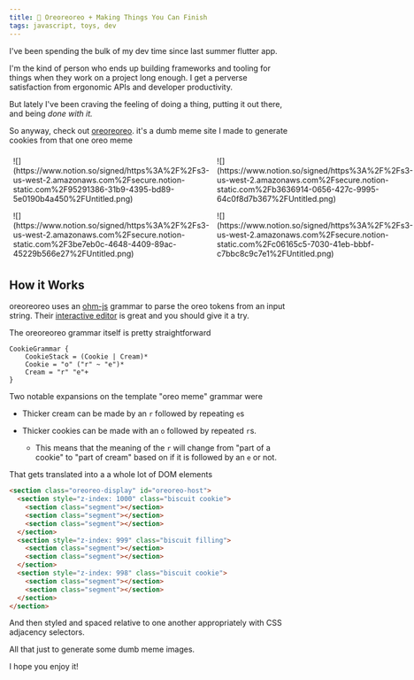 ```yaml
---
title: 🍪 Oreoreoreo + Making Things You Can Finish
tags: javascript, toys, dev
---
```


I've been spending the bulk of my dev time since last summer flutter app.

I'm the kind of person who ends up building frameworks and tooling for things when they work on a project long enough. I get a perverse satisfaction from ergonomic APIs and developer productivity.

But lately I've been craving the feeling of doing a thing, putting it out there, and being _done with it._

So anyway, check out [oreoreoreo](http://huang-hobbs.co/oreoreoreo/). it's a dumb meme site I made to generate cookies from that one oreo meme

<section class="columnSplit" style="display:flex;"><section style="flex: 0.5; padding: 0.5em">
![](https://www.notion.so/signed/https%3A%2F%2Fs3-us-west-2.amazonaws.com%2Fsecure.notion-static.com%2F95291386-31b9-4395-bd89-5e0190b4a450%2FUntitled.png)

</section>
<section style="flex: 0.5; padding: 0.5em">
![](https://www.notion.so/signed/https%3A%2F%2Fs3-us-west-2.amazonaws.com%2Fsecure.notion-static.com%2Fb3636914-0656-427c-9995-64c0f8d7b367%2FUntitled.png)

</section></section>

<section class="columnSplit" style="display:flex;"><section style="flex: 0.5; padding: 0.5em">
![](https://www.notion.so/signed/https%3A%2F%2Fs3-us-west-2.amazonaws.com%2Fsecure.notion-static.com%2F3be7eb0c-4648-4409-89ac-45229b566e27%2FUntitled.png)

</section>
<section style="flex: 0.5; padding: 0.5em">
![](https://www.notion.so/signed/https%3A%2F%2Fs3-us-west-2.amazonaws.com%2Fsecure.notion-static.com%2Fc06165c5-7030-41eb-bbbf-c7bbc8c9c7e1%2FUntitled.png)

</section></section>

## How it Works

oreoreoreo uses an [ohm-js](https://github.com/harc/ohm) grammar to parse the oreo tokens from an input string. Their [interactive editor](https://ohmlang.github.io/editor/) is great and you should give it a try.

The oreoreoreo grammar itself is pretty straightforward

```
CookieGrammar {
    CookieStack = (Cookie | Cream)*
    Cookie = "o" ("r" ~ "e")*
    Cream = "r" "e"+
}
```

Two notable expansions on the template "oreo meme" grammar were

- Thicker cream can be made by an `r` followed by repeating `e`s


- Thicker cookies can be made with an `o` followed by repeated `r`s.
  - This means that the meaning of the `r` will change from "part of a cookie" to "part of cream" based on if it is followed by an `e` or not.
  



That gets translated into a a whole lot of DOM elements

```HTML
<section class="oreoreo-display" id="oreoreo-host">
  <section style="z-index: 1000" class="biscuit cookie">
    <section class="segment"></section>
    <section class="segment"></section>
    <section class="segment"></section>
  </section>
  <section style="z-index: 999" class="biscuit filling">
    <section class="segment"></section>
    <section class="segment"></section>
  </section>
  <section style="z-index: 998" class="biscuit cookie">
    <section class="segment"></section>
    <section class="segment"></section>
  </section>
</section>
```

And then styled and spaced relative to one another appropriately with CSS adjacency selectors.



All that just to generate some dumb meme images.



I hope you enjoy it!

